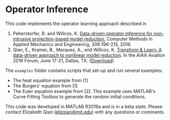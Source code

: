 # Operator Inference

This code implements the operator learning approach described in

1. Peherstorfer, B. and Willcox, K. [Data-driven operator inference for non-intrusive projection-based model reduction.](https://cims.nyu.edu/~pehersto/preprints/Non-intrusive-model-reduction-Peherstorfer-Willcox.pdf) Computer Methods in Applied Mechanics and Engineering, 306:196-215, 2016.
2. Qian, E., Kramer, B., Marques, A., and Willcox, K. 
[Transform & Learn: A data-driven approach to nonlinear model reduction](https://arc.aiaa.org/doi/10.2514/6.2019-3707).
In the AIAA Aviation 2019 Forum, June 17-21, Dallas, TX. ([Download](https://www.dropbox.com/s/5znea6z1vntby3d/QKMW_aviation19.pdf?dl=0))

The `examples` folder contains scripts that set-up and run several examples:
* The heat equation example from [1]
* The Burgers' equation from [1]
* The Euler equation example from [2]. This example uses MATLAB's Curve Fitting Toolbox to generate the random initial conditions.

This code was developed in MATLAB R2019a and is in a beta state. Please contact Elizabeth Qian (elizqian@mit.edu) with any questions or comments.